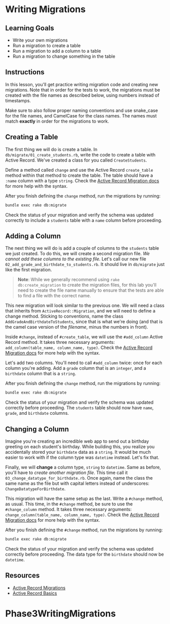 # Writing Migrations

## Learning Goals

- Write your own migrations
- Run a migration to create a table
- Run a migration to add a column to a table
- Run a migration to change something in the table

## Instructions

In this lesson, you'll get practice writing migration code and creating new
migrations. Note that in order for the tests to work, the migrations must be
created with the file names as described below, using numbers instead of
timestamps.

Make sure to also follow proper naming conventions and use snake_case for the
file names, and CamelCase for the class names. The names must match **exactly**
in order for the migrations to work.

## Creating a Table

The first thing we will do is create a table. In
`db/migrate/01_create_students.rb`, write the code to create a table with Active
Record. We've created a class for you called `CreateStudents`.

Define a method called `change` and use the Active Record `create_table` method
within that method to create the table. The table should have a `:name` column
with a type `string`. Check the
[Active Record Migration docs][guide-migrations] for more help with the syntax.

After you finish defining the `change` method, run the migrations by running:

```sh
bundle exec rake db:migrate
```

Check the status of your migration and verify the schema was updated correctly
to include a `students` table with a `name` column before proceeding.

## Adding a Column

The next thing we will do is add a couple of columns to the `students` table we
just created. To do this, we will create a second migration file. _We cannot add
these columns to the existing file._ Let's call our new file
`02_add_grade_and_birthdate_to_students.rb`. It should live in `db/migrate` just
like the first migration.

> **Note**: While we generally recommend using `rake db:create_migration` to create
> the migration files, for this lab you'll need to create the file name manually
> to ensure that the tests are able to find a file with the correct name.

This new migration will look similar to the previous one. We will need a class
that inherits from `ActiveRecord::Migration`, and we will need to define a
change method. Sticking to conventions, name the class
`AddGradeAndBirthdateToStudents`, since that is what we're doing (and that is
the camel case version of the _filename_, minus the numbers in front).

Inside `#change`, instead of `#create_table`, we will use the `#add_column`
Active Record method. It takes three necessary arguments:
`add_column(table_name, column_name, type)`. Check the
[Active Record Migration docs][guide-migrations] for more help with the syntax.

Let's add two columns. You'll need to call `#add_column` twice: once for each
column you're adding. Add a `grade` column that is an `integer`, and a
`birthdate` column that is a `string`.

After you finish defining the `change` method, run the migrations by running:

```sh
bundle exec rake db:migrate
```

Check the status of your migration and verify the schema was updated correctly
before proceeding. The `students` table should now have `name`, `grade`, and
`birthdate` columns.

## Changing a Column

Imagine you're creating an incredible web app to send out a birthday greeting on
each student's birthday. While building this, you realize you accidentally
stored your `birthdate` data as a `string`. It would be much easier to work with
if the column type was `datetime` instead. Let's fix that.

Finally, we will **change** a column type, `string` to `datetime`. Same as
before, you'll have to _create another migration file_. This time call it
`03_change_datatype_for_birthdate.rb`. Once again, name the class the same name
as the file but with capital letters instead of underscores:
`ChangeDatatypeForBirthdate`.

This migration will have the same setup as the last. Write a `#change` method,
as usual. This time, in the `#change` method, be sure to use the
`#change_column` method. It takes three necessary arguments:
`change_column(table_name, column_name, type)`. Check the
[Active Record Migration docs][guide-migrations] for more help with the syntax.

After you finish defining the `#change` method, run the migrations by running:

```sh
bundle exec rake db:migrate
```

Check the status of your migration and verify the schema was updated correctly
before proceeding. The data type for the `birthdate` should now be `datetime`.

## Resources

- [Active Record Migrations][guide-migrations]
- [Active Record Basics][active_record_basics]

[guide-migrations]: https://guides.rubyonrails.org/active_record_migrations.html
[active_record_basics]: http://guides.rubyonrails.org/active_record_basics.html
# Phase3WritingMigrations
